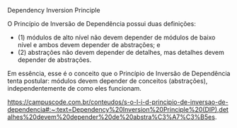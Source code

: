 Dependency Inversion Principle

O Princípio de Inversão de Dependência possui duas definições:
  - (1) módulos de alto nível não devem depender de módulos de baixo nível e ambos devem depender de abstrações; e
  - (2) abstrações não devem depender de detalhes, mas detalhes devem depender de abstrações.

Em essência, esse é o conceito que o Princípio de Inversão de Dependência tenta postular: módulos devem depender de conceitos (abstrações), independentemente de como eles funcionam.


https://campuscode.com.br/conteudos/s-o-l-i-d-principio-de-inversao-de-dependencia#:~:text=Dependency%20Inversion%20Principle%20(DIP),detalhes%20devem%20depender%20de%20abstra%C3%A7%C3%B5es.
